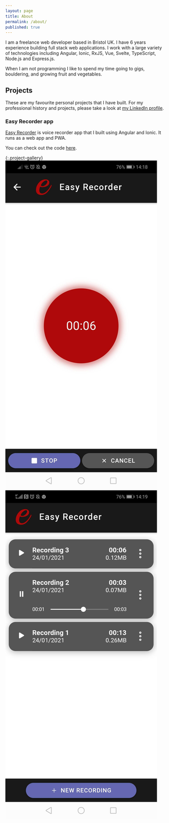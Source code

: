 ```yaml
---
layout: page
title: About
permalink: /about/
published: true
---
```


I am a freelance web developer based in Bristol UK. I have 6 years experience building full stack web applications. I work with a large variety of technologies including Angular, Ionic, RxJS, Vue, Svelte, TypeScript, Node.js and Express.js.

When I am not programming I like to spend my time going to gigs, bouldering, and growing fruit and vegetables. 

## Projects

These are my favourite personal projects that I have built. For my professional history and projects, please take a look at [my LinkedIn profile](https://www.linkedin.com/in/will-s-taylor/).

### Easy Recorder app

[Easy Recorder](https://easy-recorder.herokuapp.com) is voice recorder app that I built using Angular and Ionic. It runs as a web app and PWA.

You can check out the code [here](https://github.com/will093/easy-recorder).

{:.project-gallery}
[
  ![Easy Recorder App](/images/about/easy-recorder-recording.jpg)
](https://easy-recorder.herokuapp.com/)
[
  ![Easy Recorder App](/images/about/easy-recorder-list.jpg)
](https://easy-recorder.herokuapp.com/)
